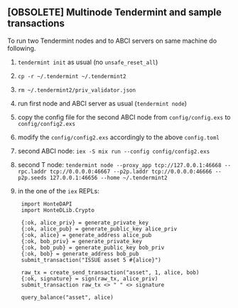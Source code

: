 ## [OBSOLETE] Multinode Tendermint and sample transactions

To run two Tendermint nodes and to ABCI servers on same machine do following.

1. `tendermint init` as usual (no `unsafe_reset_all`)
2. `cp -r ~/.tendermint ~/.tendermint2`
3. `rm ~/.tendermint2/priv_validator.json`
1. run first node and ABCI server as usual (`tendermint node`)
5. copy the config file for the second ABCI node from `config/config.exs` to `config/config2.exs`
6. modify the `config/config2.exs` accordingly to the above `config.toml`
5. second ABCI node: `iex -S mix run --config config/config2.exs`
6. second T node: `tendermint node --proxy_app tcp://127.0.0.1:46668 --rpc.laddr tcp://0.0.0.0:46667 --p2p.laddr tcp://0.0.0.0:46666 --p2p.seeds 127.0.0.1:46656 --home ~/.tendermint2`
7. in the one of the `iex` REPLs:

        import HonteDAPI
        import HonteDLib.Crypto
    
        {:ok, alice_priv} = generate_private_key
        {:ok, alice_pub} = generate_public_key alice_priv
        {:ok, alice} = generate_address alice_pub
        {:ok, bob_priv} = generate_private_key
        {:ok, bob_pub} = generate_public_key bob_priv
        {:ok, bob} = generate_address bob_pub
        submit_transaction("ISSUE asset 5 #{alice}")
        
        raw_tx = create_send_transaction("asset", 1, alice, bob)
        {:ok, signature} = sign(raw_tx, alice_priv)
        submit_transaction raw_tx <> " " <> signature
        
        query_balance("asset", alice)
